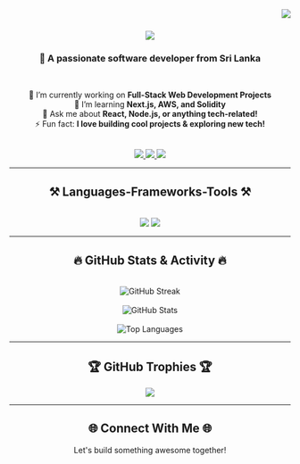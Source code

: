 <img align="right" src="https://visitor-badge.laobi.icu/badge?page_id=ysirunadeesha.ysirunadeesha" />

<h1 align="center">
    <img src="https://readme-typing-svg.herokuapp.com/?font=Righteous&size=35&center=true&vCenter=true&width=500&height=70&duration=4000&lines=Hi+There!+👋;+I'm+Yasiru+!!!;" />
</h1>

<h3 align="center">🚀 A passionate software developer from Sri Lanka</h3>

<br/>

<div align="center">
 
 🔭 I’m currently working on **Full-Stack Web Development Projects**  
 🌱 I’m learning **Next.js, AWS, and Solidity**  
 💬 Ask me about **React, Node.js, or anything tech-related!**  
 ⚡ Fun fact: **I love building cool projects & exploring new tech!**  

</div>

<br/>

<div align="center"> 
  <a href="mailto:yasirunadeesha8@gmail.com">
    <img src="https://img.shields.io/badge/Gmail-333333?style=for-the-badge&logo=gmail&logoColor=red" />
  </a>
  <a href="https://www.linkedin.com/in/ysirunadeesha" target="_blank">
    <img src="https://img.shields.io/badge/LinkedIn-0077B5?style=for-the-badge&logo=linkedin&logoColor=white" target="_blank" />
  </a>
  <a href="https://yyye.netlify.app" target="_blank">
     <img src="https://img.shields.io/badge/Portfolio-FF5722?style=for-the-badge&logo=todoist&logoColor=white" target="_blank" />
  </a>
</div>

---

<h2 align="center">⚒️ Languages-Frameworks-Tools ⚒️</h2>
<br/>
<div align="center">
    <img src="https://skillicons.dev/icons?i=react,html,css,vscode,github,tailwind,git" />
    <img src="https://skillicons.dev/icons?i=nodejs,python,javascript,postgresql,go,express,mongodb,java,nextjs,mysql" /><br>
</div>

---

<h2 align="center">🔥 GitHub Stats & Activity 🔥</h2>
<br/>

<div align="center">
  <img src="https://github-readme-streak-stats.herokuapp.com/?user=ysirunadeesha&theme=tokyonight&hide_border=true" alt="GitHub Streak" />
  <br/><br/>
  <img src="https://github-readme-stats.vercel.app/api?username=ysirunadeesha&show_icons=true&theme=tokyonight&hide_border=true" alt="GitHub Stats" />
  <br/><br/>
  <img src="https://github-readme-stats.vercel.app/api/top-langs/?username=ysirunadeesha&layout=compact&theme=tokyonight&hide_border=true" alt="Top Languages" />
</div>

---

<div align="center">
  <h2>🏆 GitHub Trophies 🏆</h2>
  <img src="https://github-profile-trophy.vercel.app/?username=ysirunadeesha&theme=tokyonight&no-frame=true&no-bg=true&margin-w=15&margin-h=15" />
</div>

---

<div align="center">
  <h2>🌐 Connect With Me 🌐</h2>
  <p>Let's build something awesome together!</p>
</div>
